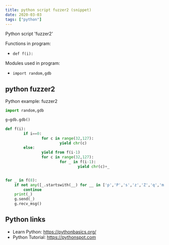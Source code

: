 ```yaml
---
title: python script fuzzer2 (snippet)
date: 2020-03-03
tags: ["python"]
---
```

Python script 'fuzzer2'

Functions in program: 
* `def f(i):`

Modules used in program: 
* `import random,gdb`

## python fuzzer2

Python example: fuzzer2

```python
import random,gdb

g=gdb.gdb()

def f(i):
        if i==0:
                for c in range(32,127):
                        yield chr(c)
        else:
                yield from f(i-1)
                for c in range(32,127):
                        for _ in f(i-1):
                                yield chr(c)+_


for _ in f(8):
    if not any([_.startswith(__) for __ in ['p','P','s','z','Z','q','m','M','e']]):
        continue
    print(_)
    g.send(_)
    g.recv_msg()


```

## Python links

- Learn Python: https://pythonbasics.org/
- Python Tutorial: https://pythonspot.com
